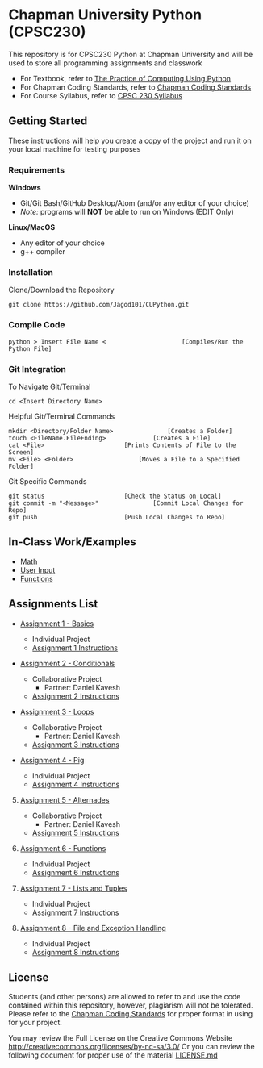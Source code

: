 # Chapman University Python (CPSC230)
This repository is for CPSC230 Python at Chapman University and will be used to store all programming assignments and classwork

- For Textbook, refer to [The Practice of Computing Using Python](CourseInfo/Python.pdf)
- For Chapman Coding Standards, refer to [Chapman Coding Standards](CourseInfo/ChapmanCodingStandards.pdf)
- For Course Syllabus, refer to [CPSC 230 Syllabus](CourseInfo/230syllabus.pdf)

## Getting Started
These instructions will help you create a copy of the project and run it on your local machine for testing purposes

### Requirements
**Windows**
- Git/Git Bash/GitHub Desktop/Atom (and/or any editor of your choice)
- _Note:_ programs will **NOT** be able to run on Windows (EDIT Only)

**Linux/MacOS**
- Any editor of your choice
- g++ compiler

### Installation
Clone/Download the Repository
```
git clone https://github.com/Jagod101/CUPython.git
```

### Compile Code
```
python > Insert File Name <						[Compiles/Run the Python File]
```

### Git Integration
To Navigate Git/Terminal
```
cd <Insert Directory Name>
```
Helpful Git/Terminal Commands
```
mkdir <Directory/Folder Name>				[Creates a Folder]
touch <FileName.FileEnding>				[Creates a File]
cat <File>						[Prints Contents of File to the Screen]
mv <File> <Folder>					[Moves a File to a Specified Folder]
```
Git Specific Commands
```
git status						[Check the Status on Local]
git commit -m "<Message>"				[Commit Local Changes for Repo]
git push						[Push Local Changes to Repo]
```

## In-Class Work/Examples
- [Math](In-Class/circumference.py/)
- [User Input](In-Class/prompt.py/)
- [Functions](In-Class/geometry.py/)

## Assignments List
- [Assignment 1 - Basics](Assignments/Assignment1/)
	- Individual Project
	- [Assignment 1 Instructions](Assignments/Assignment1/Assignment1_Basics.docx)

- [Assignment 2 - Conditionals](Assignments/Assignment2/)
	- Collaborative Project
		- Partner: Daniel Kavesh
	- [Assignment 2 Instructions](Assignments/Assignment2/Assignment_Conditionals.pdf)

- [Assignment 3 - Loops](Assignments/Assignment3/)
	- Collaborative Project
		- Partner: Daniel Kavesh
	- [Assignment 3 Instructions](Assignments/Assignment3/Assignment_Loops.pdf)

- [Assignment 4 - Pig](Assignments/Assignment4/)
	- Individual Project
	- [Assignment 4 Instructions](Assignments/Assignment4/Assignment_Pig.docx)

5. [Assignment 5 - Alternades](Assignments/Assignment5/)
	- Collaborative Project
		- Partner: Daniel Kavesh
	- [Assignment 5 Instructions](Assignments/Assignment5/Assignment5.pdf)

6. [Assignment 6 - Functions](Assignments/Assignment6/)
	- Individual Project
	- [Assignment 6 Instructions](Assignments/Assignment6/Assignment_Functions.pdf)

7. [Assignment 7 - Lists and Tuples](Assignments/Assignment7/)
	- Individual Project
	- [Assignment 7 Instructions](Assignments/Assignment7/Assignment7.pdf)

8. [Assignment 8 - File and Exception Handling](Assignments/Assignment8/)
	- Individual Project
	- [Assignment 8 Instructions](Assignments/Assignment8/Assignment8_FilesExceptions.pdf)


## License
Students (and other persons) are allowed to refer to and use the code contained within this repository, however, plagiarism will not be tolerated. Please refer to the [Chapman Coding Standards](CourseInfo/ChapmanCodingStandards.pdf) for proper format in using for your project.

You may review the Full License on the Creative Commons Website http://creativecommons.org/licenses/by-nc-sa/3.0/
Or you can review the following document for proper use of the material [LICENSE.md](LICENSE.md)
